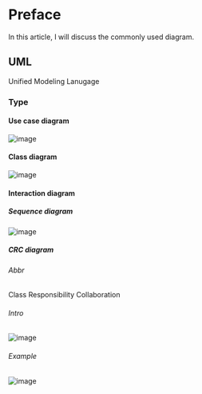 # Preface
In this article, I will discuss the commonly used diagram.
## UML
Unified Modeling Lanugage
### Type
#### Use case diagram
![image](https://github.com/40843245/SoftwareEngineering/assets/75050655/817c736e-be6a-43aa-a7e9-939a8072f8b3)

#### Class diagram
![image](https://github.com/40843245/SoftwareEngineering/assets/75050655/3f3683ee-9731-42f0-a738-4bd6bad40dd3)

#### Interaction diagram
##### Sequence diagram
![image](https://github.com/40843245/SoftwareEngineering/assets/75050655/95ef0ed3-46b9-4c13-b540-ff38cd74c1b3)

##### CRC diagram
###### Abbr
Class
Responsibility 
Collaboration

###### Intro
![image](https://github.com/40843245/SoftwareEngineering/assets/75050655/088d11f6-9f6b-475c-86bf-290ef716e183)

###### Example
![image](https://github.com/40843245/SoftwareEngineering/assets/75050655/a4e10e55-9259-440c-9f88-a8ba7fa99a9f)



